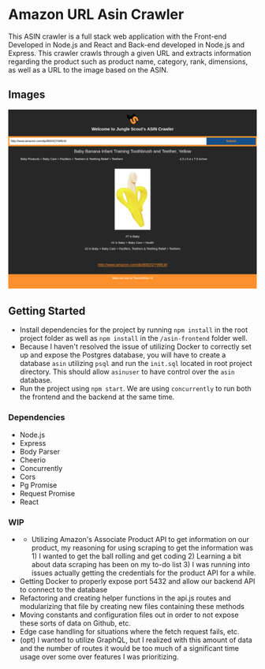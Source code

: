 # Amazon URL Asin Crawler

This ASIN crawler is a full stack web application with the Front-end Developed in Node.js and React and Back-end developed in Node.js and Express.
This crawler crawls through a given URL and extracts information regarding the product such as product name, category, rank, dimensions, as well as a URL to the image based on the ASIN.

## Images

!["asin sample"](https://raw.githubusercontent.com/theoryofchao/asin-database/master/docs/sample.png)

## Getting Started
- Install dependencies for the project by running `npm install` in the root project folder as well as `npm install` in the `/asin-frontend` folder well.
- Because I haven't resolved the issue of utilizing Docker to correctly set up and expose the Postgres database, you will have to create a database `asin` utilizing `psql` and run the `init.sql` located in root project directory. This should allow `asinuser` to have control over the `asin` database.
- Run the project using `npm start`. We are using `concurrently` to run both the frontend and the backend at the same time.

### Dependencies

- Node.js
- Express
- Body Parser
- Cheerio
- Concurrently
- Cors
- Pg Promise
- Request Promise
- React

### WIP
- * Utilizing Amazon's Associate Product API to get information on our product, my reasoning for using scraping to get the information was 1) I wanted to get the ball rolling and get coding 2) Learning a bit about data scraping has been on my to-do list 3) I was running into issues actually getting the credentials for the product API for a while.
- Getting Docker to properly expose port 5432 and allow our backend API to connect to the database
- Refactoring and creating helper functions in the api.js routes and modularizing that file by creating new files containing these methods
- Moving constants and configuration files out in order to not expose these sorts of data on Github, etc.
- Edge case handling for situations where the fetch request fails, etc.
- (opt) I wanted to utilize GraphQL, but I realized with this amount of data and the number of routes it would be too much of a significant time usage over some over features I was prioritizing.